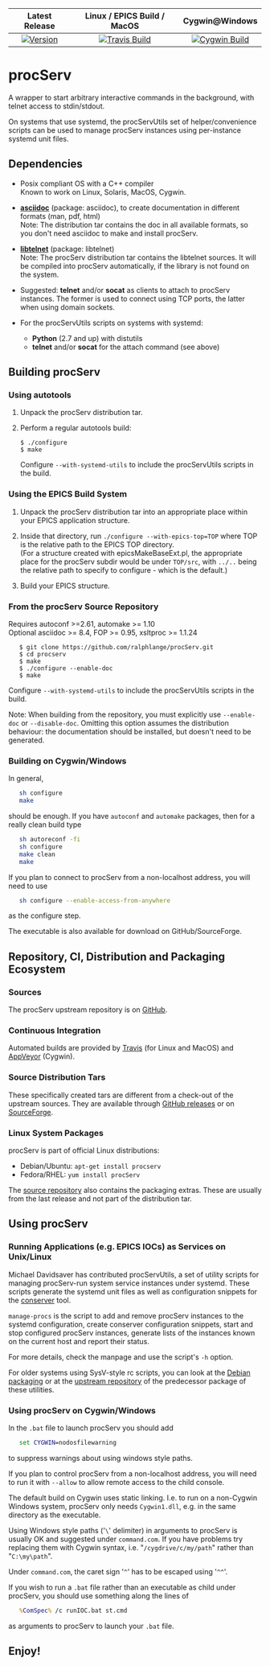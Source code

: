 |               Latest Release              |          Linux / EPICS Build / MacOS         |                  Cygwin@Windows                  |
| :---------------------------------------: | :------------------------------------------: | :----------------------------------------------: |
| [![Version][badge.version]][link.version] | [![Travis Build][badge.travis]][link.travis] | [![Cygwin Build][badge.appveyor]][link.appveyor] |

# procServ

A wrapper to start arbitrary interactive commands in the background,
with telnet access to stdin/stdout.

On systems that use systemd, the procServUtils set of helper/convenience
scripts can be used to manage procServ instances using per-instance
systemd unit files.

## Dependencies

-   Posix compliant OS with a C++ compiler
    <br/>
    Known to work on Linux, Solaris, MacOS, Cygwin.

-   [**asciidoc**](http://www.methods.co.nz/asciidoc/)
    (package: asciidoc), to create documentation in different formats
    (man, pdf, html)
    <br/>
    Note: The distribution tar contains the doc in all available formats,
    so you don't need asciidoc to make and install procServ.

-   [**libtelnet**](https://github.com/seanmiddleditch/libtelnet)
    (package: libtelnet)
    <br/>
    Note: The procServ distribution tar contains the libtelnet sources.
    It will be compiled into procServ automatically, if the library
    is not found on the system.

-   Suggested: **telnet** and/or **socat** as clients to attach to
    procServ instances.
    The former is used to connect using TCP ports, the latter when using
    domain sockets.

-   For the procServUtils scripts on systems with systemd:
    *   **Python** (2.7 and up) with distutils
    *   **telnet** and/or **socat** for the attach command (see above)

## Building procServ

### Using autotools

1.  Unpack the procServ distribution tar.

2.  Perform a regular autotools build:
    ```
    $ ./configure
    $ make
    ```
    Configure `--with-systemd-utils` to include the procServUtils
    scripts in the build.

### Using the EPICS Build System

1.  Unpack the procServ distribution tar into an appropriate place
    within your EPICS application structure.

2.  Inside that directory, run `./configure --with-epics-top=TOP`
    where TOP is the relative path to the EPICS TOP directory.
    <br/>
    (For a structure created with epicsMakeBaseExt.pl, the appropriate
    place for the procServ subdir would be under `TOP/src`,
    with `../..` being the relative path to specify to configure -
    which is the default.)

3.  Build your EPICS structure.

### From the procServ Source Repository

Requires autoconf >=2.61, automake >= 1.10
<br/>
Optional asciidoc >= 8.4, FOP >= 0.95, xsltproc >= 1.1.24
```
   $ git clone https://github.com/ralphlange/procServ.git
   $ cd procserv
   $ make
   $ ./configure --enable-doc
   $ make
```
Configure `--with-systemd-utils` to include the procServUtils
scripts in the build.

Note: When building from the repository, you must explicitly
use `--enable-doc` or `--disable-doc`.  Omitting this
option assumes the distribution behaviour:
the documentation should be installed, but doesn't
need to be generated.

### Building on Cygwin/Windows

In general,
```sh
   sh configure
   make
```
should be enough. If you have `autoconf` and `automake` packages,
then for a really clean build type
```sh
   sh autoreconf -fi
   sh configure
   make clean
   make
```

If you plan to connect to procServ from a non-localhost address,
you will need to use
```sh
   sh configure --enable-access-from-anywhere
```
as the configure step.

The executable is also available for download on GitHub/SourceForge.

## Repository, CI, Distribution and Packaging Ecosystem

### Sources

The procServ upstream repository is on 
[GitHub](https://github.com/ralphlange/procServ).

### Continuous Integration

Automated builds are provided by
[Travis](https://travis-ci.org/ralphlange/procServ) (for Linux and MacOS) and
[AppVeyor](https://ci.appveyor.com/project/ralphlange/procserv) (Cygwin).

### Source Distribution Tars

These specifically created tars are different from a check-out
of the upstream sources. They are available through
[GitHub releases](https://github.com/ralphlange/procServ/releases) or on
[SourceForge](http://sourceforge.net/projects/procserv/).

### Linux System Packages

procServ is part of official Linux distributions:

-   Debian/Ubuntu: `apt-get install procserv`
-   Fedora/RHEL:   `yum install procServ`

The [source repository](https://github.com/ralphlange/procServ) also contains 
the packaging extras. These are usually from the last release and not part of
the distribution tar.

## Using procServ

### Running Applications (e.g. EPICS IOCs) as Services on Unix/Linux

Michael Davidsaver has contributed procServUtils, a set of utility scripts
for managing procServ-run system service instances under systemd.
These scripts generate the systemd unit files as well as configuration
snippets for the [conserver](https://www.conserver.com/) tool.

`manage-procs` is the script to add and remove procServ instances to
the systemd configuration, create conserver configuration snippets,
start and stop configured procServ instances,
generate lists of the instances known on the current host
and report their status.

For more details, check the manpage and use the script's `-h` option.

For older systems using SysV-style rc scripts, you can look at the
[Debian packaging](http://epics.nsls2.bnl.gov/debian/) or
at the [upstream repository](https://github.com/epicsdeb/sysv-rc-softioc)
of the predecessor package of these utilities.

### Using procServ on Cygwin/Windows

In the `.bat` file to launch procServ you should add
```bat
   set CYGWIN=nodosfilewarning
```
to suppress warnings about using windows style paths.

If you plan to control procServ from a non-localhost address,
you will need to run it with `--allow` to allow remote access
to the child console.

The default build on Cygwin uses static linking.
I.e. to run on a non-Cygwin Windows system, procServ only needs `Cygwin1.dll`,
e.g. in the same directory as the executable.

Using Windows style paths ('`\`' delimiter) in arguments to procServ
is usually OK and suggested under `command.com`.
If you have problems try replacing them with Cygwin syntax,
i.e. "`/cygdrive/c/my/path`" rather than "`C:\my\path`".

Under `command.com`, the caret sign '`^`' has to be escaped using '`^^`'.

If you wish to run a `.bat` file rather than an executable as child under
procServ, you should use something along the lines of
```bat
   %ComSpec% /c runIOC.bat st.cmd
```
as arguments to procServ to launch your `.bat` file.

## Enjoy!

<!-- Links -->
[badge.version]: https://badge.fury.io/gh/ralphlange%2FprocServ.svg
[link.version]: http://semver.org

[badge.travis]: https://travis-ci.org/ralphlange/procServ.svg?branch=master
[link.travis]: https://travis-ci.org/ralphlange/procServ

[badge.appveyor]: https://ci.appveyor.com/api/projects/status/h59hhep87tqn204u?svg=true
[link.appveyor]: https://ci.appveyor.com/project/ralphlange/procserv
